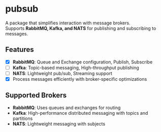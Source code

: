 # pubsub

A package that simplifies interaction with message brokers.  
Supports **RabbitMQ, Kafka, and NATS** for publishing and subscribing to messages.

## Features
- [x] **RabbitMQ**: Queue and Exchange configuration, Publish, Subscribe  
- [ ] **Kafka**: Topic-based messaging, High-throughput publishing  
- [ ] **NATS**: Lightweight pub/sub, Streaming support  
- [x] Process messages efficiently with broker-specific optimizations  

## Supported Brokers
- **RabbitMQ**: Uses queues and exchanges for routing  
- **Kafka**: High-performance distributed messaging with topics and partitions  
- **NATS**: Lightweight messaging with subjects  